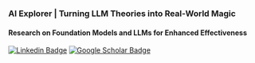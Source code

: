 ### AI Explorer | Turning LLM Theories into Real-World Magic

#### Research on Foundation Models and LLMs for Enhanced Effectiveness

[![Linkedin Badge](https://img.shields.io/badge/-LinkedIn-blue?style=flat&logo=Linkedin&logoColor=white&link=https://linkedin.com/in/wbaek)](https://linkedin.com/in/wbaek) 
[![Google Scholar Badge](https://img.shields.io/badge/-Scholar-4285f4?style=flat&logo=google-scholar&logoColor=white&link=https://scholar.google.com/citations?hl=en%26sortby=pubdate%26user=8WXfStMAAAAJ)](https://scholar.google.com/citations?hl=en&sortby=pubdate&user=8WXfStMAAAAJ) 
